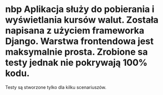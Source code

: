 # nbp Aplikacja służy do pobierania i wyświetlania kursów walut. Została napisana z użyciem frameworka Django. Warstwa frontendowa jest maksymalnie prosta. Zrobione sa testy jednak nie pokrywają 100% kodu.
Testy są stworzone tylko dla kilku scenariuszów. 
